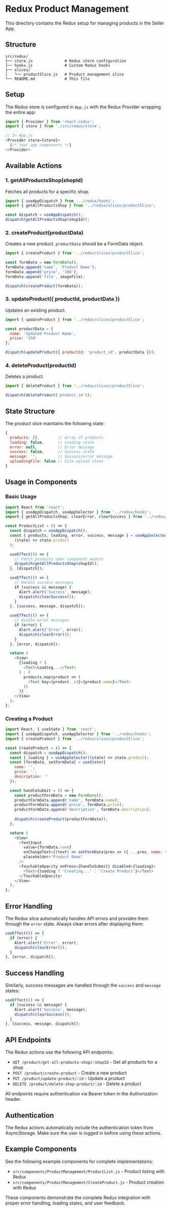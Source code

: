 # Redux Product Management

This directory contains the Redux setup for managing products in the Seller App.

## Structure

```
src/redux/
├── store.js              # Redux store configuration
├── hooks.js              # Custom Redux hooks
├── slices/
│   └── productSlice.js   # Product management slice
└── README.md             # This file
```

## Setup

The Redux store is configured in `App.js` with the Redux Provider wrapping the entire app:

```javascript
import { Provider } from 'react-redux';
import { store } from './src/redux/store';

// In App.js
<Provider store={store}>
  {/* Your app components */}
</Provider>
```

## Available Actions

### 1. getAllProductsShop(shopId)
Fetches all products for a specific shop.

```javascript
import { useAppDispatch } from '../redux/hooks';
import { getAllProductsShop } from '../redux/slices/productSlice';

const dispatch = useAppDispatch();
dispatch(getAllProductsShop(shopId));
```

### 2. createProduct(productData)
Creates a new product. `productData` should be a FormData object.

```javascript
import { createProduct } from '../redux/slices/productSlice';

const formData = new FormData();
formData.append('name', 'Product Name');
formData.append('price', '100');
formData.append('file', imageFile);

dispatch(createProduct(formData));
```

### 3. updateProduct({ productId, productData })
Updates an existing product.

```javascript
import { updateProduct } from '../redux/slices/productSlice';

const productData = {
  name: 'Updated Product Name',
  price: '150'
};

dispatch(updateProduct({ productId: 'product_id', productData }));
```

### 4. deleteProduct(productId)
Deletes a product.

```javascript
import { deleteProduct } from '../redux/slices/productSlice';

dispatch(deleteProduct('product_id'));
```

## State Structure

The product slice maintains the following state:

```javascript
{
  products: [],        // Array of products
  loading: false,      // Loading state
  error: null,         // Error message
  success: false,      // Success state
  message: '',         // Success/error message
  uploadingFile: false // File upload state
}
```

## Usage in Components

### Basic Usage

```javascript
import React from 'react';
import { useAppDispatch, useAppSelector } from '../redux/hooks';
import { getAllProductsShop, clearError, clearSuccess } from '../redux/slices/productSlice';

const ProductList = () => {
  const dispatch = useAppDispatch();
  const { products, loading, error, success, message } = useAppSelector(
    (state) => state.product
  );

  useEffect(() => {
    // Fetch products when component mounts
    dispatch(getAllProductsShop(shopId));
  }, [dispatch]);

  useEffect(() => {
    // Handle success messages
    if (success && message) {
      Alert.alert('Success', message);
      dispatch(clearSuccess());
    }
  }, [success, message, dispatch]);

  useEffect(() => {
    // Handle error messages
    if (error) {
      Alert.alert('Error', error);
      dispatch(clearError());
    }
  }, [error, dispatch]);

  return (
    <View>
      {loading ? (
        <Text>Loading...</Text>
      ) : (
        products.map(product => (
          <Text key={product._id}>{product.name}</Text>
        ))
      )}
    </View>
  );
};
```

### Creating a Product

```javascript
import React, { useState } from 'react';
import { useAppDispatch, useAppSelector } from '../redux/hooks';
import { createProduct } from '../redux/slices/productSlice';

const CreateProduct = () => {
  const dispatch = useAppDispatch();
  const { loading } = useAppSelector((state) => state.product);
  const [formData, setFormData] = useState({
    name: '',
    price: '',
    description: ''
  });

  const handleSubmit = () => {
    const productFormData = new FormData();
    productFormData.append('name', formData.name);
    productFormData.append('price', formData.price);
    productFormData.append('description', formData.description);
    
    dispatch(createProduct(productFormData));
  };

  return (
    <View>
      <TextInput
        value={formData.name}
        onChangeText={(text) => setFormData(prev => ({ ...prev, name: text }))}
        placeholder="Product Name"
      />
      <TouchableOpacity onPress={handleSubmit} disabled={loading}>
        <Text>{loading ? 'Creating...' : 'Create Product'}</Text>
      </TouchableOpacity>
    </View>
  );
};
```

## Error Handling

The Redux slice automatically handles API errors and provides them through the `error` state. Always clear errors after displaying them:

```javascript
useEffect(() => {
  if (error) {
    Alert.alert('Error', error);
    dispatch(clearError());
  }
}, [error, dispatch]);
```

## Success Handling

Similarly, success messages are handled through the `success` and `message` states:

```javascript
useEffect(() => {
  if (success && message) {
    Alert.alert('Success', message);
    dispatch(clearSuccess());
  }
}, [success, message, dispatch]);
```

## API Endpoints

The Redux actions use the following API endpoints:

- `GET /product/get-all-products-shop/:shopId` - Get all products for a shop
- `POST /product/create-product` - Create a new product
- `PUT /product/update-product/:id` - Update a product
- `DELETE /product/delete-shop-product/:id` - Delete a product

All endpoints require authentication via Bearer token in the Authorization header.

## Authentication

The Redux actions automatically include the authentication token from AsyncStorage. Make sure the user is logged in before using these actions.

## Example Components

See the following example components for complete implementations:

- `src/components/ProductManagement/ProductList.js` - Product listing with Redux
- `src/components/ProductManagement/CreateProduct.js` - Product creation with Redux

These components demonstrate the complete Redux integration with proper error handling, loading states, and user feedback. 